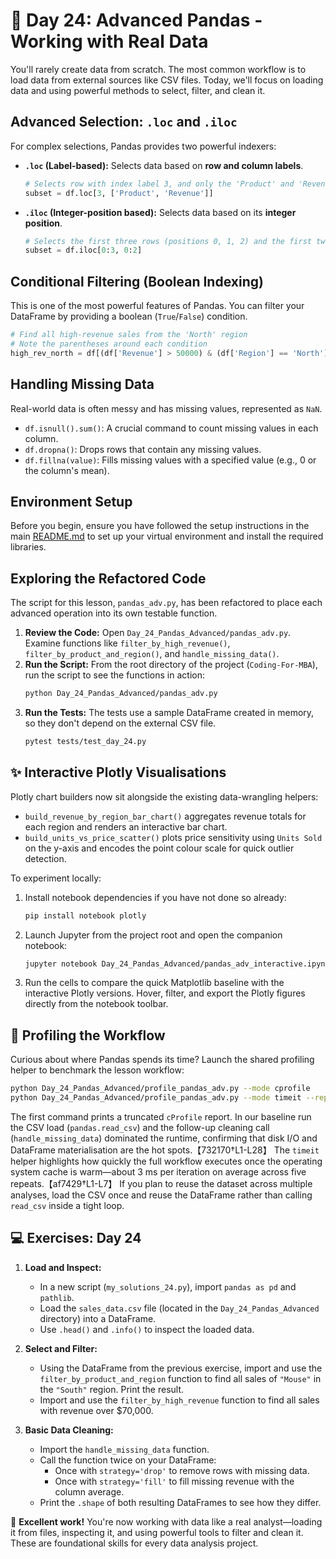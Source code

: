 # 📘 Day 24: Advanced Pandas - Working with Real Data

You'll rarely create data from scratch. The most common workflow is to load data from external sources like CSV files. Today, we'll focus on loading data and using powerful methods to select, filter, and clean it.

## Advanced Selection: `.loc` and `.iloc`

For complex selections, Pandas provides two powerful indexers:

- **`.loc` (Label-based):** Selects data based on **row and column labels**.
  ```python
  # Selects row with index label 3, and only the 'Product' and 'Revenue' columns
  subset = df.loc[3, ['Product', 'Revenue']]
  ```
- **`.iloc` (Integer-position based):** Selects data based on its **integer position**.
  ```python
  # Selects the first three rows (positions 0, 1, 2) and the first two columns (0, 1)
  subset = df.iloc[0:3, 0:2]
  ```

## Conditional Filtering (Boolean Indexing)

This is one of the most powerful features of Pandas. You can filter your DataFrame by providing a boolean (`True`/`False`) condition.

```python
# Find all high-revenue sales from the 'North' region
# Note the parentheses around each condition
high_rev_north = df[(df['Revenue'] > 50000) & (df['Region'] == 'North')]
```

## Handling Missing Data

Real-world data is often messy and has missing values, represented as `NaN`.

- `df.isnull().sum()`: A crucial command to count missing values in each column.
- `df.dropna()`: Drops rows that contain any missing values.
- `df.fillna(value)`: Fills missing values with a specified value (e.g., 0 or the column's mean).

## Environment Setup

Before you begin, ensure you have followed the setup instructions in the main [README.md](../../README.md) to set up your virtual environment and install the required libraries.

## Exploring the Refactored Code

The script for this lesson, `pandas_adv.py`, has been refactored to place each advanced operation into its own testable function.

1. **Review the Code:** Open `Day_24_Pandas_Advanced/pandas_adv.py`. Examine functions like `filter_by_high_revenue()`, `filter_by_product_and_region()`, and `handle_missing_data()`.
1. **Run the Script:** From the root directory of the project (`Coding-For-MBA`), run the script to see the functions in action:
   ```bash
   python Day_24_Pandas_Advanced/pandas_adv.py
   ```
1. **Run the Tests:** The tests use a sample DataFrame created in memory, so they don't depend on the external CSV file.
   ```bash
   pytest tests/test_day_24.py
   ```

## ✨ Interactive Plotly Visualisations

Plotly chart builders now sit alongside the existing data-wrangling helpers:

- `build_revenue_by_region_bar_chart()` aggregates revenue totals for each region and renders an interactive bar chart.
- `build_units_vs_price_scatter()` plots price sensitivity using `Units Sold` on the y-axis and encodes the point colour scale for quick outlier detection.

To experiment locally:

1. Install notebook dependencies if you have not done so already:
   ```bash
   pip install notebook plotly
   ```
1. Launch Jupyter from the project root and open the companion notebook:
   ```bash
   jupyter notebook Day_24_Pandas_Advanced/pandas_adv_interactive.ipynb
   ```
1. Run the cells to compare the quick Matplotlib baseline with the interactive Plotly versions. Hover, filter, and export the Plotly figures directly from the notebook toolbar.

## 🔬 Profiling the Workflow

Curious about where Pandas spends its time? Launch the shared profiling helper to benchmark the lesson workflow:

```bash
python Day_24_Pandas_Advanced/profile_pandas_adv.py --mode cprofile
python Day_24_Pandas_Advanced/profile_pandas_adv.py --mode timeit --repeat 5 --number 3
```

The first command prints a truncated `cProfile` report. In our baseline run the CSV load (`pandas.read_csv`) and the follow-up cleaning call (`handle_missing_data`) dominated the runtime, confirming that disk I/O and DataFrame materialisation are the hot spots.【732170†L1-L28】 The `timeit` helper highlights how quickly the full workflow executes once the operating system cache is warm—about 3 ms per iteration on average across five repeats.【af7429†L1-L7】 If you plan to reuse the dataset across multiple analyses, load the CSV once and reuse the DataFrame rather than calling `read_csv` inside a tight loop.

## 💻 Exercises: Day 24

1. **Load and Inspect:**

   - In a new script (`my_solutions_24.py`), import `pandas as pd` and `pathlib`.
   - Load the `sales_data.csv` file (located in the `Day_24_Pandas_Advanced` directory) into a DataFrame.
   - Use `.head()` and `.info()` to inspect the loaded data.

1. **Select and Filter:**

   - Using the DataFrame from the previous exercise, import and use the `filter_by_product_and_region` function to find all sales of `"Mouse"` in the `"South"` region. Print the result.
   - Import and use the `filter_by_high_revenue` function to find all sales with revenue over $70,000.

1. **Basic Data Cleaning:**

   - Import the `handle_missing_data` function.
   - Call the function twice on your DataFrame:
     - Once with `strategy='drop'` to remove rows with missing data.
     - Once with `strategy='fill'` to fill missing revenue with the column average.
   - Print the `.shape` of both resulting DataFrames to see how they differ.

🎉 **Excellent work!** You're now working with data like a real analyst—loading it from files, inspecting it, and using powerful tools to filter and clean it. These are foundational skills for every data analysis project.
